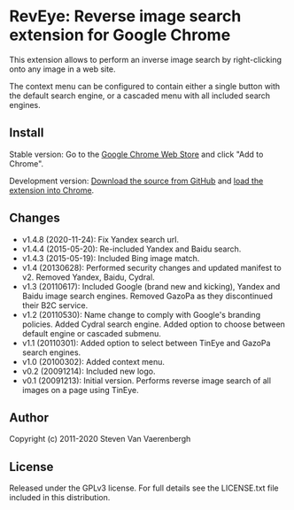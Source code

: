 RevEye: Reverse image search extension for Google Chrome
========================================================

This extension allows to perform an inverse image search by right-clicking onto any image in a web site.

The context menu can be configured to contain either a single button with the default search engine, or a cascaded menu with all included search engines.


Install
-------
Stable version: Go to the [Google Chrome Web Store](https://chrome.google.com/webstore/detail/keaaclcjhehbbapnphnmpiklalfhelgf) and click "Add to Chrome".

Development version: [Download the source from GitHub](https://github.com/steven2358/reveye/archive/master.zip) and [load the extension into Chrome](http://developer.chrome.com/extensions/getstarted.html#unpacked).


Changes
-------
- v1.4.8 (2020-11-24): Fix Yandex search url.
- v1.4.4 (2015-05-20): Re-included Yandex and Baidu search.
- v1.4.3 (2015-05-19): Included Bing image match.
- v1.4 (20130628): Performed security changes and updated manifest to v2. Removed Yandex, Baidu, Cydral.  
- v1.3 (20110617): Included Google (brand new and kicking), Yandex and Baidu image search engines. Removed GazoPa as they discontinued their B2C service.  
- v1.2 (20110530): Name change to comply with Google's branding policies. Added Cydral search engine. Added option to choose between default engine or cascaded submenu.  
- v1.1 (20110301): Added option to select between TinEye and GazoPa search engines.  
- v1.0 (20100302): Added context menu.  
- v0.2 (20091214): Included new logo.  
- v0.1 (20091213): Initial version. Performs reverse image search of all images on a page using TinEye.  


Author
------
Copyright (c) 2011-2020 Steven Van Vaerenbergh


License
-------
Released under the GPLv3 license. For full details see the LICENSE.txt file included in this distribution.
